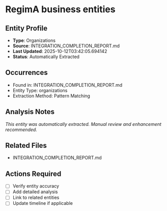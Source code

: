 # RegimA business entities


## Entity Profile
- **Type**: Organizations
- **Source**: INTEGRATION_COMPLETION_REPORT.md
- **Last Updated**: 2025-10-12T03:42:05.694142
- **Status**: Automatically Extracted

## Occurrences
- Found in: INTEGRATION_COMPLETION_REPORT.md
- Entity Type: organizations
- Extraction Method: Pattern Matching

## Analysis Notes
*This entity was automatically extracted. Manual review and enhancement recommended.*

## Related Files
- INTEGRATION_COMPLETION_REPORT.md

## Actions Required
- [ ] Verify entity accuracy
- [ ] Add detailed analysis
- [ ] Link to related entities
- [ ] Update timeline if applicable
